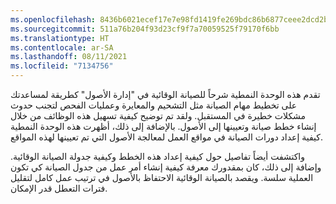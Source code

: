 ```yaml
---
ms.openlocfilehash: 8436b6021ecef17e7e98fd1419fe269bdc86b6877ceee2dcd2b03620e6b708ea
ms.sourcegitcommit: 511a76b204f93d23cf9f7a70059525f79170f6bb
ms.translationtype: HT
ms.contentlocale: ar-SA
ms.lasthandoff: 08/11/2021
ms.locfileid: "7134756"
---
```

تقدم هذه الوحدة النمطية شرحاً للصيانة الوقائية في "إدارة الأصول" كطريقة لمساعدتك على تخطيط مهام الصيانة مثل التشحيم والمعايرة وعمليات الفحص لتجنب حدوث مشكلات خطيرة في المستقبل. ولقد تم توضيح كيفية تسهيل هذه الوظائف من خلال إنشاء خطط صيانة وتعيينها إلى الأصول. بالإضافة إلى ذلك، أظهرت هذه الوحدة النمطية كيفية إعداد دورات الصيانة في مواقع العمل لمعالجة الأصول التي تم تعيينها لهذه المواقع. 

واكتشفت أيضاً تفاصيل حول كيفية إعداد هذه الخطط وكيفية جدولة الصيانة الوقائية. وإضافة إلى ذلك، كان بمقدورك معرفة كيفية إنشاء أمر عمل من جدول الصيانة كي تكون العملية سلسة. ويقصد بالصيانة الوقائية الاحتفاظ بالأصول في ترتيب عمل كامل لتقليل فترات التعطل قدر الإمكان. 
